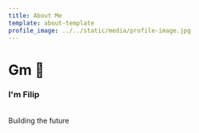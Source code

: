 ```yaml
---
title: About Me
template: about-template
profile_image: ../../static/media/profile-image.jpg
---
```


# Gm 👋 
### I'm Filip

<br/>
Building the future